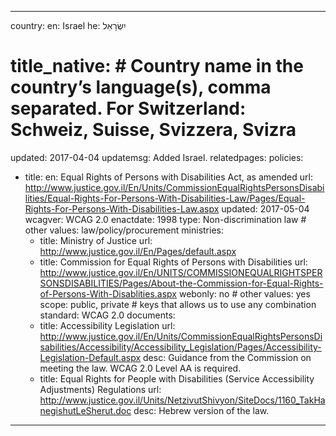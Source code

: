 ---
country:
  en: Israel
  he: יִשְׂרָאֵל
# title_native: # Country name in the country’s language(s), comma separated. For Switzerland: Schweiz, Suisse, Svizzera, Svizra
updated: 2017-04-04
updatemsg: Added Israel.
relatedpages:
policies:
  - title:
      en: Equal Rights of Persons with Disabilities Act, as amended
    url: http://www.justice.gov.il/En/Units/CommissionEqualRightsPersonsDisabilities/Equal-Rights-For-Persons-With-Disabilities-Law/Pages/Equal-Rights-For-Persons-With-Disabilities-Law.aspx
    updated: 2017-05-04
    wcagver: WCAG 2.0
    enactdate: 1998
    type: Non-discrimination law # other values: law/policy/procurement
    ministries:
      - title: Ministry of Justice
        url: http://www.justice.gov.il/En/Pages/default.aspx
      - title: Commission for Equal Rights of Persons with Disabilities
        url: http://www.justice.gov.il/En/UNITS/COMMISSIONEQUALRIGHTSPERSONSDISABILITIES/Pages/About-the-Commission-for-Equal-Rights-of-Persons-With-Disablities.aspx
    webonly: no # other values: yes
    scope: public, private # keys that allows us to use any combination
    standard: WCAG 2.0
    documents:
      - title: Accessibility Legislation
        url: http://www.justice.gov.il/En/Units/CommissionEqualRightsPersonsDisabilities/Accessibility/Accessibility_Legislation/Pages/Accessibility-Legislation-Default.aspx
        desc: Guidance from the Commission on meeting the law. WCAG 2.0 Level AA is required.
      - title: Equal Rights for People with Disabilities (Service Accessibility Adjustments) Regulations 
          url: http://www.justice.gov.il/Units/NetzivutShivyon/SiteDocs/1160_TakHanegishutLeSherut.doc
          desc: Hebrew version of the law.
  ---
